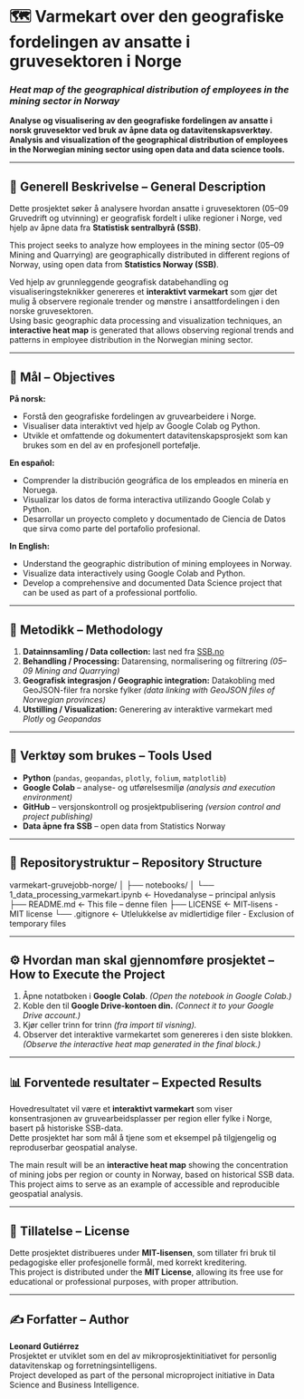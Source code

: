 # 🗺️ Varmekart over den geografiske fordelingen av ansatte i gruvesektoren i Norge  
### *Heat map of the geographical distribution of employees in the mining sector in Norway*

**Analyse og visualisering av den geografiske fordelingen av ansatte i norsk gruvesektor ved bruk av åpne data og datavitenskapsverktøy.**  
**Analysis and visualization of the geographical distribution of employees in the Norwegian mining sector using open data and data science tools.**

---

## 📘 Generell Beskrivelse – General Description  
Dette prosjektet søker å analysere hvordan ansatte i gruvesektoren (05–09 Gruvedrift og utvinning) er geografisk fordelt i ulike regioner i Norge, ved hjelp av åpne data fra **Statistisk sentralbyrå (SSB)**.  

This project seeks to analyze how employees in the mining sector (05–09 Mining and Quarrying) are geographically distributed in different regions of Norway, using open data from **Statistics Norway (SSB)**.  

Ved hjelp av grunnleggende geografisk databehandling og visualiseringsteknikker genereres et **interaktivt varmekart** som gjør det mulig å observere regionale trender og mønstre i ansattfordelingen i den norske gruvesektoren.  
Using basic geographic data processing and visualization techniques, an **interactive heat map** is generated that allows observing regional trends and patterns in employee distribution in the Norwegian mining sector.

---

## 🎯 Mål – Objectives  

**På norsk:**  
- Forstå den geografiske fordelingen av gruvearbeidere i Norge.  
- Visualiser data interaktivt ved hjelp av Google Colab og Python.  
- Utvikle et omfattende og dokumentert datavitenskapsprosjekt som kan brukes som en del av en profesjonell portefølje.  

**En español:**  
- Comprender la distribución geográfica de los empleados en minería en Noruega.  
- Visualizar los datos de forma interactiva utilizando Google Colab y Python.  
- Desarrollar un proyecto completo y documentado de Ciencia de Datos que sirva como parte del portafolio profesional.  

**In English:**  
- Understand the geographic distribution of mining employees in Norway.  
- Visualize data interactively using Google Colab and Python.  
- Develop a comprehensive and documented Data Science project that can be used as part of a professional portfolio.

---

## 🧠 Metodikk – Methodology  
1. **Datainnsamling / Data collection:** last ned fra [SSB.no](https://www.ssb.no/arbeid-og-lonn/sysselsetting/statistikk/arbeidskraftundersokelsen)  
2. **Behandling / Processing:** Datarensing, normalisering og filtrering *(05–09 Mining and Quarrying)*  
3. **Geografisk integrasjon / Geographic integration:** Datakobling med GeoJSON-filer fra norske fylker *(data linking with GeoJSON files of Norwegian provinces)*  
4. **Utstilling / Visualization:** Generering av interaktive varmekart med *Plotly* og *Geopandas*  

---

## 🧰 Verktøy som brukes – Tools Used  
- **Python** (`pandas`, `geopandas`, `plotly`, `folium`, `matplotlib`)  
- **Google Colab** – analyse- og utførelsesmiljø *(analysis and execution environment)*  
- **GitHub** – versjonskontroll og prosjektpublisering *(version control and project publishing)*  
- **Data åpne fra SSB** – open data from Statistics Norway  

---

## 📁 Repositorystruktur – Repository Structure  
varmekart-gruvejobb-norge/
│
├── notebooks/
│   └── 1_data_processing_varmekart.ipynb   ← Hovedanalyse – principal anlysis
├── README.md                               ← This file – denne filen
├── LICENSE                                 ← MIT-lisens - MIT license
└── .gitignore                              ← Utlelukkelse av midlertidige filer - Exclusion of temporary files

---

## ⚙️ Hvordan man skal gjennomføre prosjektet – How to Execute the Project  
1. Åpne notatboken i **Google Colab**. *(Open the notebook in Google Colab.)*  
2. Koble den til **Google Drive-kontoen din.** *(Connect it to your Google Drive account.)*  
3. Kjør celler trinn for trinn *(fra import til visning).*  
4. Observer det interaktive varmekartet som genereres i den siste blokken. *(Observe the interactive heat map generated in the final block.)*

---

## 📊 Forventede resultater – Expected Results  
Hovedresultatet vil være et **interaktivt varmekart** som viser konsentrasjonen av gruvearbeidsplasser per region eller fylke i Norge, basert på historiske SSB-data.  
Dette prosjektet har som mål å tjene som et eksempel på tilgjengelig og reproduserbar geospatial analyse.  

The main result will be an **interactive heat map** showing the concentration of mining jobs per region or county in Norway, based on historical SSB data. This project aims to serve as an example of accessible and reproducible geospatial analysis.  

---

## 🧾 Tillatelse – License  
Dette prosjektet distribueres under **MIT-lisensen**, som tillater fri bruk til pedagogiske eller profesjonelle formål, med korrekt kreditering.  
This project is distributed under the **MIT License**, allowing its free use for educational or professional purposes, with proper attribution.  

---

## ✍️ Forfatter – Author  
**Leonard Gutiérrez**  
Prosjektet er utviklet som en del av mikroprosjektinitiativet for personlig datavitenskap og forretningsintelligens.  
Project developed as part of the personal microproject initiative in Data Science and Business Intelligence.  
